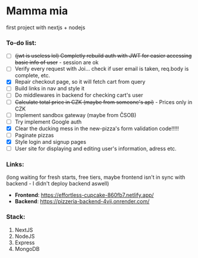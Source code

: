 # Mamma mia
first project with nextjs + nodejs

### To-do list:
- [ ] ~~(jwt is useless lol) Completly rebuild auth with JWT for easier accessing basic info of user~~ - session are ok
- [ ] Verify every request with Joi... check if user email is taken, req.body is complete, etc.
- [x] Repair checkout page, so it will fetch cart from query
- [ ] Build links in nav and style it
- [ ] Do middlewares in backend for checking cart's user
- [ ] ~~Calculate total price in CZK (maybe from someone's api)~~ - Prices only in CZK
- [ ] Implement sandbox gateway (maybe from ČSOB)
- [ ] Try implement Google auth
- [x] Clear the ducking mess in the new-pizza's form validation code!!!!! 
- [ ] Paginate pizzas
- [x] Style login and signup pages
- [ ] User site for displaying and editing user's information, adress etc.

### Links:
(long waiting for fresh starts, free tiers, maybe frontend isn't in sync with backend - I didn't deploy backend aswell) <br>
- **Frontend**: https://effortless-cupcake-860fb7.netlify.app/
- **Backend**: https://pizzeria-backend-4vij.onrender.com/

### Stack:
1. NextJS
2. NodeJS
3. Express
4. MongoDB